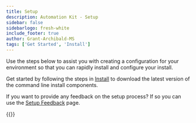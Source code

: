 ```yaml
---
title: Setup
description: Automation Kit - Setup
sidebar: false
sidebarlogo: fresh-white
include_footer: true
author: Grant-Archibald-MS
tags: ['Get Started', 'Install']
---
```


Use the steps below to assist you with creating a configuration for your environment so that you can rapidly install and configure your install.

Get started by following the steps in <a href='/get-started/install' target='_blank'>Install</a> to download the latest version of the command line install components.

If you want to provide any feedback on the setup process? If so you can use the [Setup Feedback](/get-started/setup-feedback) page.

{{<questions name="/content/en-us/get-started/setup.json" completed="Thank you for completing setup steps" showNavigationButtons=true >}}